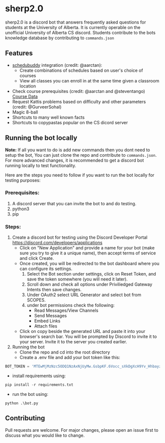 # sherp2.0

sherp2.0 is a discord bot that answers frequently asked questions for students at the University of Alberta. It is currently operable on the unofficial University of Alberta CS discord. Students contribute to the bots knowledge database by contributing to `commands.json`

## Features
- [schedubuddy](https://schedubuddy.com/) integration (credit: @aarctan):
   - Create combinations of schedules based on user's choice of courses
   - View all classes you can enroll in at the same time given a classroom location
- Check course prerequisites (credit: @aarctan and @steventango) [Course Data](https://github.com/steventango/synapse/blob/master/data/ualberta.ca.json)
- Request Kattis problems based on difficulty and other parameters (credit: @GurveerSohal)
- Magic 8-ball
- Shortcuts to many well known facts
- Shortcuts to copypastas popular on the CS dicord server

## Running the bot locally
**Note:** If all you want to do is add new commands then you dont need to setup the bot, You can just clone the repo and contribute to `commands.json`. For more advanced changes, it is recommended to get a discord bot running locally to test functionality.

Here are the steps you need to follow if you want to run the bot locally for testing purposes:

### Prerequisites:
1. A discord server that you can invite the bot to and do testing.
2. python3
3. pip

### Steps:
1. Create a discord bot for testing using the Discord Developer Portal https://discord.com/developers/applications
    * Click on "New Application" and provide a name for your bot (make sure you try to give it a unique name), then accept terms of service and click Create.
    * Once created, you will be redirected to the bot dashboard where you can configure its settings.
         1. Select the Bot section under settings, click on Reset Token, and save the token somewhere (you will need it later).
         2. Scroll down and check all options under Priviliedged Gateway Intents then save changes.
         3. Under OAuth2 select URL Generator and select bot from SCOPES.
         4. under bot permissions check the following:
             * Read Messages/View Channels
             * Send Messages
             * Embed Links
             * Attach files
    * Click on copy beside the generated URL and paste it into your browser's search bar. You will be prompted 
      by Discord to invite it to your server. Invite it to the server you created earlier.
2. Running the bot
   * Clone the repo and cd into the root directory
   * Create a .env file and add your bot token like this:
```python
BOT_TOKEN = 'MTEwMjMzNzc5ODQ1NzAxNjUyMw.GsbpKF.6Vocc_sXkDgXcH9Yv_Hhbayz6zhjc2FIgA4H9k'
```
   * install requirements using:
```python
pip install -r requirements.txt
```
   * run the bot using:
```
python .\bot.py
```

## Contributing

Pull requests are welcome. For major changes, please open an issue first
to discuss what you would like to change.
